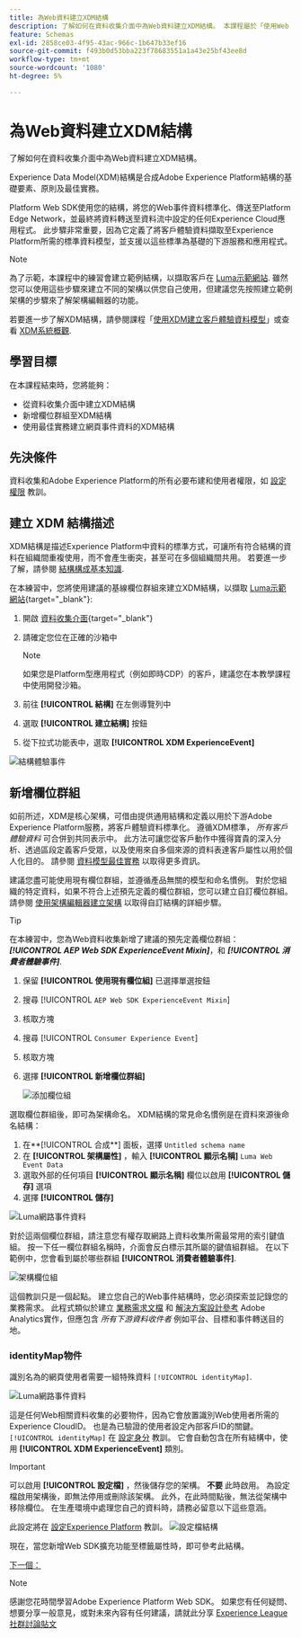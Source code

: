 ```yaml
---
title: 為Web資料建立XDM結構
description: 了解如何在資料收集介面中為Web資料建立XDM結構。 本課程屬於「使用Web SDK實作Adobe Experience Cloud」教學課程的一部分。
feature: Schemas
exl-id: 2858ce03-4f95-43ac-966c-1b647b33ef16
source-git-commit: f493b0d53bba223f78683551a1a43e25bf43ee8d
workflow-type: tm+mt
source-wordcount: '1080'
ht-degree: 5%

---
```


# 為Web資料建立XDM結構

了解如何在資料收集介面中為Web資料建立XDM結構。

Experience Data Model(XDM)結構是合成Adobe Experience Platform結構的基礎要素、原則及最佳實務。

Platform Web SDK使用您的結構，將您的Web事件資料標準化、傳送至Platform Edge Network，並最終將資料轉送至資料流中設定的任何Experience Cloud應用程式。 此步驟非常重要，因為它定義了將客戶體驗資料擷取至Experience Platform所需的標準資料模型，並支援以這些標準為基礎的下游服務和應用程式。

>[!NOTE]
>
> 為了示範，本課程中的練習會建立範例結構，以擷取客戶在 [Luma示範網站](https://luma.enablementadobe.com/content/luma/us/en.html). 雖然您可以使用這些步驟來建立不同的架構以供您自己使用，但建議您先按照建立範例架構的步驟來了解架構編輯器的功能。

若要進一步了解XDM結構，請參閱課程「[使用XDM建立客戶體驗資料模型](https://experienceleague.adobe.com/?recommended=ExperiencePlatform-D-1-2021.1.xdm)」或查看 [XDM系統概觀](https://experienceleague.adobe.com/docs/experience-platform/xdm/home.html?lang=zh-Hant).

## 學習目標

在本課程結束時，您將能夠：

* 從資料收集介面中建立XDM結構
* 新增欄位群組至XDM結構
* 使用最佳實務建立網頁事件資料的XDM結構

## 先決條件

資料收集和Adobe Experience Platform的所有必要布建和使用者權限，如 [設定權限](configure-permissions.md) 教訓。

## 建立 XDM 結構描述

XDM結構是描述Experience Platform中資料的標準方式，可讓所有符合結構的資料在組織間重複使用，而不會產生衝突，甚至可在多個組織間共用。 若要進一步了解，請參閱 [結構構成基本知識](https://experienceleague.adobe.com/docs/experience-platform/xdm/schema/composition.html?lang=zh-Hant).

在本練習中，您將使用建議的基線欄位群組來建立XDM結構，以擷取 [Luma示範網站](https://luma.enablementadobe.com/content/luma/us/en.html){target=&quot;_blank&quot;}:

1. 開啟 [資料收集介面](https://launch.adobe.com/tw/){target=&quot;_blank&quot;}
1. 請確定您位在正確的沙箱中

   >[!NOTE]
   >
   >如果您是Platform型應用程式（例如即時CDP）的客戶，建議您在本教學課程中使用開發沙箱。

1. 前往 **[!UICONTROL 結構]** 在左側導覽列中
1. 選取 **[!UICONTROL 建立結構]** 按鈕
1. 從下拉式功能表中，選取 **[!UICONTROL XDM ExperienceEvent]**

![結構體驗事件](assets/schema-XDM-experience-event.jpg)

## 新增欄位群組

如前所述，XDM是核心架構，可借由提供通用結構和定義以用於下游Adobe Experience Platform服務，將客戶體驗資料標準化。 遵循XDM標準， _所有客戶體驗資料_ 可合併到共同表示中。 此方法可讓您從客戶動作中獲得寶貴的深入分析、透過區段定義客戶受眾，以及使用來自多個來源的資料表達客戶屬性以用於個人化目的。 請參閱 [資料模型最佳實務](https://experienceleague.adobe.com/docs/experience-platform/xdm/schema/best-practices.html?lang=en) 以取得更多資訊。

建議您盡可能使用現有欄位群組，並遵循產品無關的模型和命名慣例。 對於您組織的特定資料，如果不符合上述預先定義的欄位群組，您可以建立自訂欄位群組。 請參閱 [使用架構編輯器建立架構](https://experienceleague.adobe.com/docs/experience-platform/xdm/tutorials/create-schema-ui.html?lang=en#create) 以取得自訂結構的詳細步驟。

>[!TIP]
> 
>在本練習中，您為Web資料收集新增了建議的預先定義欄位群組： _**[!UICONTROL AEP Web SDK ExperienceEvent Mixin]**_，和 _**[!UICONTROL 消費者體驗事件]**_.

1. 保留 **[!UICONTROL 使用現有欄位組]** 已選擇單選按鈕
1. 搜尋 [!UICONTROL `AEP Web SDK ExperienceEvent Mixin`]
1. 核取方塊
1. 搜尋 [!UICONTROL `Consumer Experience Event`]
1. 核取方塊
1. 選擇 **[!UICONTROL 新增欄位群組]**

   ![添加欄位組](assets/schema-add-field-group.jpg)

選取欄位群組後，即可為架構命名。 XDM結構的常見命名慣例是在資料來源後命名結構：

1. 在**[!UICONTROL 合成**] 面板，選擇 `Untitled schema name`
1. 在 **[!UICONTROL 架構屬性]** ，輸入 **[!UICONTROL 顯示名稱]** `Luma Web Event Data`
1. 選取外部的任何項目 **[!UICONTROL 顯示名稱]** 欄位以啟用 **[!UICONTROL 儲存]** 選項
1. 選擇 **[!UICONTROL 儲存]**

![Luma網路事件資料](assets/schema-luma-web-event-data.png)

對於這兩個欄位群組，請注意您有權存取網路上資料收集所需最常用的索引鍵值組。 按一下任一欄位群組名稱時，介面會反白標示其所屬的鍵值組群組。 在以下範例中，您會看到屬於哪些群組 **[!UICONTROL 消費者體驗事件]**.

![架構欄位組](assets/schema-consumer-experience-event.jpg)

這個教訓只是一個起點。 建立您自己的Web事件結構時，您必須探索並記錄您的業務需求。 此程式類似於建立 [業務需求文檔](https://experienceleague.adobe.com/docs/analytics-learn/tutorials/implementation/implementation-basics/creating-a-business-requirements-document.html) 和 [解決方案設計參考](https://experienceleague.adobe.com/docs/analytics-learn/tutorials/implementation/implementation-basics/creating-and-maintaining-an-sdr.html) Adobe Analytics實作，但應包含 _所有下游資料收件者_ 例如平台、目標和事件轉送目的地。


### identityMap物件

識別名為的網頁使用者需要一組特殊資料 `[!UICONTROL identityMap]`.

![Luma網路事件資料](assets/schema-identityMap.png)

這是任何Web相關資料收集的必要物件，因為它會放置識別Web使用者所需的Experience CloudID。 也是為已驗證的使用者設定內部客戶ID的關鍵。 `[!UICONTROL identityMap]` 在 [設定身分](configure-identities.md) 教訓。 它會自動包含在所有結構中，使用 **[!UICONTROL XDM ExperienceEvent]** 類別。


>[!IMPORTANT]
>
> 可以啟用 **[!UICONTROL 設定檔]** ，然後儲存您的架構。 **不要** 此時啟用。 為設定檔啟用架構後，即無法停用或刪除該架構。 此外，在此時間點後，無法從架構中移除欄位。 在生產環境中處理您自己的資料時，請務必留意以下這些意涵。
>
>此設定將在 [設定Experience Platform](setup-experience-platform.md) 教訓。
>![設定檔結構](assets/schema-profile.png)

現在，當您新增Web SDK擴充功能至標籤屬性時，即可參考此結構。


[下一個： ](configure-identities.md)

>[!NOTE]
>
>感謝您花時間學習Adobe Experience Platform Web SDK。 如果您有任何疑問、想要分享一般意見，或對未來內容有任何建議，請就此分享 [Experience League社群討論貼文](https://experienceleaguecommunities.adobe.com/t5/adobe-experience-platform-launch/tutorial-discussion-implement-adobe-experience-cloud-with-web/td-p/444996)
